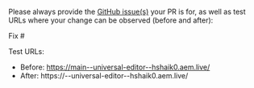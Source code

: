 Please always provide the [GitHub issue(s)](../issues) your PR is for, as well as test URLs where your change can be observed (before and after):

Fix #<gh-issue-id>

Test URLs:
- Before: https://main--universal-editor--hshaik0.aem.live/
- After: https://<branch>--universal-editor--hshaik0.aem.live/
